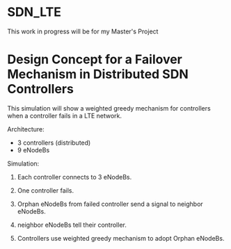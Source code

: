 # SDN_LTE
This work in progress will be for my Master's Project

# Design Concept for a Failover Mechanism in Distributed SDN Controllers

This simulation will show a weighted greedy mechanism for controllers when a controller fails in a LTE network.

Architecture:
- 3 controllers (distributed)
- 9 eNodeBs

Simulation:

1) Each controller connects to 3 eNodeBs.

2) One controller fails.

3) Orphan eNodeBs from failed controller send a signal to neighbor eNodeBs.

4) neighbor eNodeBs tell their controller.

5) Controllers use weighted greedy mechanism to adopt Orphan eNodeBs.
